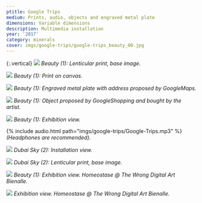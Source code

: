 ```yaml
---
ptitle: Google Trips
medium: Prints, audio, objects and engraved metal plate
dimensions: Variable dimensions
description: Multimedia installation
year: '2017'
category: minerals
cover: imgs/google-trips/google-trips_beauty_00.jpg
---
```

{:.vertical}
![]({{site.baseurl}}/imgs/google-trips/google-trips_beauty_base.jpg)
_Beauty (1): Lenticular print, base image._

![]({{site.baseurl}}/imgs/google-trips/google-trips_pintura.jpg)
_Beauty (1): Print on canvas._

![]({{site.baseurl}}/imgs/google-trips/google-trips_placa-metal.jpg)
_Beauty (1): Engraved metal plate with address proposed by GoogleMaps._

![]({{site.baseurl}}/imgs/google-trips/google-trips_rimel.jpg)
_Beauty (1): Object proposed by GoogleShopping and bought by the artist._

![]({{site.baseurl}}/imgs/google-trips/google-trips_instalacao_00.jpg)
_Beauty (1): Exhibition view._

{% include audio.html path="imgs/google-trips/Google-Trips.mp3" %}
_(Headphones are recommended)._

![]({{site.baseurl}}/imgs/google-trips/google-trips_dubai-sky_00.jpg)
_Dubai Sky (2): Installation view._

![]({{site.baseurl}}/imgs/google-trips/google-trips_dubai-sky_base.jpg)
_Dubai Sky (2): Lenticular print, base image._

![]({{site.baseurl}}/imgs/google-trips/google-trips_the-wrong_00.jpg)
_Beauty (1): Exhibition view. Homeostase @ The Wrong Digital Art Bienalle._

![]({{site.baseurl}}/imgs/google-trips/google-trips_the-wrong_01.jpg)
_Exhibition view. Homeostase @ The Wrong Digital Art Bienalle._
